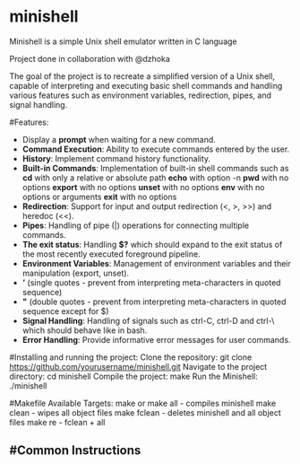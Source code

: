 # minishell

Minishell is a simple Unix shell emulator written in C language

Project done in collaboration with @dzhoka

The goal of the project is to recreate a simplified version of a Unix shell, capable of interpreting and executing basic shell commands and handling various features such as environment variables, redirection, pipes, and signal handling.

#Features:
- Display a **prompt** when waiting for a new command.
- **Command Execution**:
    Ability to execute commands entered by the user.
- **History**:
    Implement command history functionality.
- **Built-in Commands**:
    Implementation of built-in shell commands such as
    **cd** with only a relative or absolute path
    **echo** with option -n
    **pwd** with no options
    **export** with no options
    **unset** with no options
    **env** with no options or arguments
    **exit** with no options
- **Redirection**:
    Support for input and output redirection (<, >, >>) and heredoc (<<).
- **Pipes**:
    Handling of pipe (|) operations for connecting multiple commands.
- **The exit status**:
    Handling **$?** which should expand to the exit status of the most recently executed foreground pipeline.
- **Environment Variables**:
    Management of environment variables and their manipulation (export, unset).
- **’** (single quotes - prevent from interpreting meta-characters in quoted sequence)
- **"** (double quotes - prevent from interpreting meta-characters in quoted sequence except for $)
- **Signal Handling**:
    Handling of signals such as ctrl-C, ctrl-D and ctrl-\ which should behave like in bash.
- **Error Handling**:
    Provide informative error messages for user commands.

#Installing and running the project:
Clone the repository: 
git clone https://github.com/yourusername/minishell.git
Navigate to the project directory: 
cd minishell
Compile the project: 
make
Run the Minishell: 
./minishell

#Makefile Available Targets:
make or make all - compiles minishell
make clean - wipes all object files
make fclean - deletes minishell and all object files
make re - fclean + all

#Common Instructions
- 




